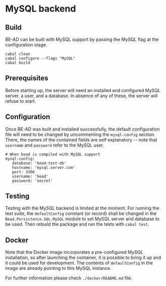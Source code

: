 # MySQL backend

## Build

BE-AD can be built with MySQL support by passing the MySQL flag at the configuration stage.

    cabal clean
    cabal configure --flags "MySQL"
    cabal build

## Prerequisites

Before starting up, the server will need an installed and configured MySQL
server, a user, and a database. In absence of any of these, the server will
refuse to start.

## Configuration

Once BE-AD was built and installed successfully, the default configuration
file will need to be changed by uncommenting the `mysql-config` section. There,
the names of the contained fields are self explanatory -- note that `username` and
`password` refer to the MySQL user.

    # When bead is compiled with MySQL support
    mysql-config:
       database: 'bead-test-db'
       hostname: 'mysql.server.com'
       port: 3306
       username: 'bead'
       password: 'secret'

## Testing

Testing with the MySQL backend is limited at the moment. For running the test suite,
the `defaultConfig` constant (or record) shall be changed in the `Bead.Persistence.SQL.MySQL`
module to set MySQL server and database to be used.
Then rebuild the package and run the tests with `cabal test`.

## Docker

Note that the Docker image incorporates a pre-configured MySQL installation, so
after launching the container, it is possible to bring it up and it could be used
for development. The contents of `defaultConfig` in the image are already pointing
to this MySQL instance.

For further information please check `./docker/README.md` file.
